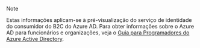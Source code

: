 > [!NOTE]
> Estas informações aplicam-se à pré-visualização do serviço de identidade do consumidor do B2C do Azure AD.  Para obter informações sobre o Azure AD para funcionários e organizações, veja o [Guia para Programadores do Azure Active Directory](../articles/active-directory/active-directory-developers-guide.md).
> 
> 

<!--HONumber=Jun16_HO2-->


